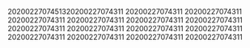 2020022707451320200227074311
20200227074311
20200227074311
20200227074311
20200227074311
20200227074311
20200227074311
20200227074311
20200227074311
20200227074311
20200227074311
20200227074311
20200227074311
20200227074311
20200227074311
